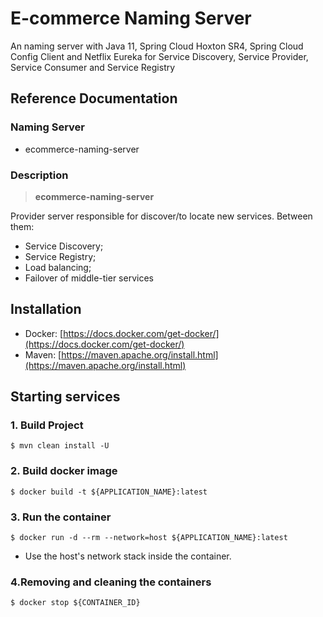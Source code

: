 # E-commerce Naming Server

An naming server with Java 11, Spring Cloud Hoxton SR4, Spring Cloud Config Client and Netflix Eureka for Service Discovery, Service Provider, Service Consumer and Service Registry

## Reference Documentation

### Naming Server

-   ecommerce-naming-server

### Description

> **ecommerce-naming-server**

Provider server responsible for discover/to locate new services. Between them:

 - Service Discovery;
 - Service Registry;
 - Load balancing;
 - Failover of middle-tier services

## Installation

-   Docker: [https://docs.docker.com/get-docker/](https://docs.docker.com/get-docker/)
-   Maven: [https://maven.apache.org/install.html](https://maven.apache.org/install.html)

## Starting services

### 1. Build Project

```
$ mvn clean install -U
```

### 2. Build docker image

```
$ docker build -t ${APPLICATION_NAME}:latest
```

### 3. Run the container

```
$ docker run -d --rm --network=host ${APPLICATION_NAME}:latest
```

-   Use the host's network stack inside the container.

### 4.Removing and cleaning the containers

```
$ docker stop ${CONTAINER_ID}
```
